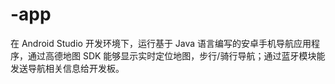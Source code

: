 # -app
在 Android Studio 开发环境下，运行基于 Java 语言编写的安卓手机导航应用程序，通过高德地图 SDK 能够显示实时定位地图，步行/骑行导航；通过蓝牙模块能发送导航相关信息给开发板。
